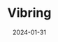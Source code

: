 ---
title: "Vibring"
date: "2024-01-31"
image: "/images/pubs/adhocprox.png"
summary: "A texture aware smartring for surface of touch"
---